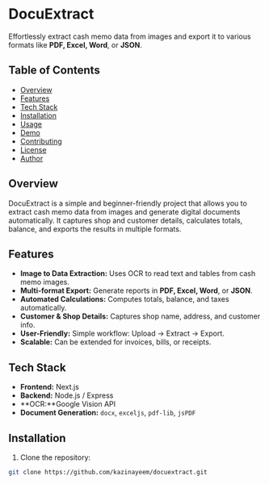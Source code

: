 # DocuExtract

Effortlessly extract cash memo data from images and export it to various formats like **PDF, Excel, Word**, or **JSON**.

## Table of Contents

- [Overview](#overview)
- [Features](#features)
- [Tech Stack](#tech-stack)
- [Installation](#installation)
- [Usage](#usage)
- [Demo](#demo)
- [Contributing](#contributing)
- [License](#license)
- [Author](#author)

## Overview

DocuExtract is a simple and beginner-friendly project that allows you to extract cash memo data from images and generate digital documents automatically. It captures shop and customer details, calculates totals, balance, and exports the results in multiple formats.

## Features

- **Image to Data Extraction:** Uses OCR to read text and tables from cash memo images.
- **Multi-format Export:** Generate reports in **PDF, Excel, Word**, or **JSON**.
- **Automated Calculations:** Computes totals, balance, and taxes automatically.
- **Customer & Shop Details:** Captures shop name, address, and customer info.
- **User-Friendly:** Simple workflow: Upload → Extract → Export.
- **Scalable:** Can be extended for invoices, bills, or receipts.

## Tech Stack

- **Frontend:** Next.js
- **Backend:** Node.js / Express
- **OCR:**Google Vision API
- **Document Generation:** `docx`, `exceljs`, `pdf-lib`, `jsPDF`

## Installation

1. Clone the repository:

```bash
git clone https://github.com/kazinayeem/docuextract.git
```
